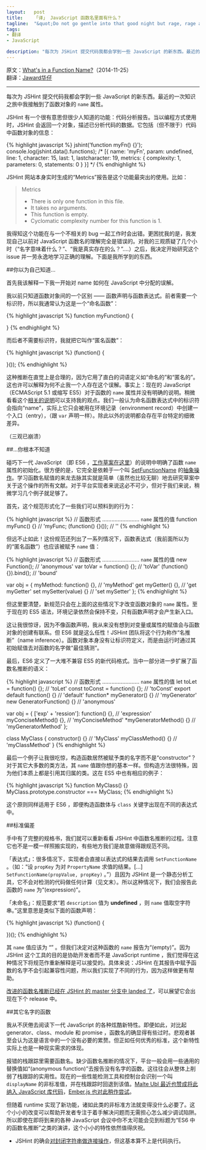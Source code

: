 ```yaml
--- 
layout:   post
title:    「译」 JavaScript 函数名里面有什么？
tagline:  "&quot;Do not go gentle into that good night but rage, rage against the dying of the light.&quot; - Dylan Thomas"
tags: 
- 翻译
- JavaScript

description: "每次为 JSHint 提交代码我都会学到一些 JavaScript 的新东西。最近的一次知识之旅中我接触到了函数对象的 name 属性。"
---
```


原文：[What's in a Function Name?](http://bocoup.com/weblog/whats-in-a-function-name/)（2014-11-25）  
翻译：[Jaward华仔](http://www.crimx.com)

-----

每次为 JSHint 提交代码我都会学到一些 JavaScript 的新东西。最近的一次知识之旅中我接触到了函数对象的 `name` 属性。

JSHint 有一个很有意思但很少人知道的功能：代码分析报告。当以编程方式使用时，JSHint 会返回一个对象，描述已分析代码的数据。它包括（但不限于）代码中函数对象的信息：

{% highlight javascript %}
jshint('function myFn() {}');
console.log(jshint.data().functions);
/*
  [{
    name: 'myFn',
    param: undefined,
    line: 1,
    character: 15,
    last: 1,
    lastcharacter: 19,
    metrics: { complexity: 1, parameters: 0, statements: 0 }
  }]
 */
{% endhighlight %}

JSHint 网站本身实时生成的“Metrics”报告是这个功能最突出的使用。比如：

> Metrics
> 
> - There is only one function in this file.
> - It takes no arguments.
> - This function is empty.
> - Cyclomatic complexity number for this function is 1.

我得知这个功能在与一个不相关的 bug 一起工作时会出错。更困扰我的是，我发现自己以前对 JavaScript 函数名的理解完全是错误的。对我的三观质疑了几个小时（“名字意味着什么？”、“我是真实存在的么？”....）之后，我决定开始研究这个 issue 并一劳永逸地学习正确的理解。下面是我所学到的东西。

##你以为自己知道...

首先我该解释一下我一开始对 name 如何在 JavaScript 中分配的误解。

我以前只知道函数对象间的一个区别 —— 函数声明与函数表达式。前者需要一个标识符，所以我通常认为这是一个“命名函数”：

{% highlight javascript %}
function myFunction() {

}
{% endhighlight %}

而后者不需要标识符，我就把它叫作“匿名函数”：

{% highlight javascript %}
(function() {

}());
{% endhighlight %}

这种推断在直觉上是合理的，因为它用了直白的词语定义如“命名的”和“匿名的”。这也许可以解释为何不止我一个人存在这个误解。事实上：现在的 JavaScript （ECMAScript 5.1 或缩写 ES5）对于函数的 `name` 属性并没有明确的说明。稍微看看这个[相关的说明](http://es5.github.io/#x13)可以支持我的观点。我们一般认为命名函数表达式中的标识符会指向“name”，实际上它只会被用在环境记录（environment record）中创建一个入口（entry），（跟 `var` 声明一样）。除此以外的说明都会存在平台特定的细微差异。

（三观已崩溃）

##...你根本不知道

碰巧下一代 JavaScript （即 ES6 ，[工作草案在这里](https://people.mozilla.org/~jorendorff/es6-draft.html)）的说明中明确了函数 `name` 属性的初始化。很方便的是，它完全是依赖于一个叫 [SetFunctionName](https://people.mozilla.org/~jorendorff/es6-draft.html#sec-setfunctionname) 的[抽象操作](https://people.mozilla.org/~jorendorff/es6-draft.html#sec-abstract-operations)。学习函数名赋值的来龙去脉其实就是简单（虽然也比较无聊）地去研究草案中关于这个操作的所有文献。对于平台实现者来说这必不可少，但对于我们来说，稍微学习几个例子就足够了。

首先，这个规范形式化了一些我们可以预料到的行为：

{% highlight javascript %}
// 函数形式 ........................ `name` 属性的值
function myFunc() {}                  // 'myFunc;
(function() {}());                    // ''
{% endhighlight %}

但远不止如此！这份规范还列出了一系列情况下，函数表达式（我前面所以为的“匿名函数”）也应该被赋予 `name` 值：

{% highlight javascript %}
// 函数形式 ........................ `name` 属性的值
new Function();                       // 'anonymous'
var toVar = function() {};            // 'toVar'
(function() {}).bind();               // 'bound'

var obj = {
  myMethod: function() {},            // 'myMethod'
  get myGetter() {},                  // 'get myGetter'
  set mySetter(value) {}              // 'set mySetter'
};
{% endhighlight %}

但这里要清楚，新规范只会在上面的这些情况下才改变函数对象的 `name` 属性。至于现在的 ES5 语法，环境记录依然会保持不变，只有函数声明才会产生新入口。

这让我很惊讶，因为不像函数声明，我从来没有想到对变量或属性的赋值会与函数对象的创建有联系。但 ES6 就是这么任性！JSHint 团队将这个行为称作“名推断”（name inference）。函数对象本身没有让标识符定义，而是由运行时通过其初始赋值去对函数的名字做“最佳猜测”。

最后，ES6 定义了一大堆不兼容 ES5 的新代码格式。当中一部分进一步扩展了函数名推断的语义：

{% highlight javascript %}
// 函数形式 ........................ `name` 属性的值
let toLet = function() {};            // 'toLet'
const toConst = function() {};        // 'toConst'
export default function() {}          // 'default'
function* myGenerator() {}            // 'myGenerator'
new GeneratorFunction() {}            // 'anonymous'

var obj = {
  ['exp' + 'ression']: function() {}, // 'expression'
  myConciseMethod() {},               // 'myConciseMethod'
  *myGeneratorMethod() {}             // 'myGeneratorMethod'
};

class MyClass {
  constructor() {}                    // 'MyClass'
  myClassMethod() {}                  // 'myClassMethod'
}
{% endhighlight %}

最后一个例子让我很吃惊，构造函数居然被赋予类的名字而不是“constructor”？对于其它大多数的类方法，其 `name` 值跟你想的基本一样。但构造方法很特殊，因为他们本质上都是引用其归属的类。这在 ES5 中也有相应的例子：

{% highlight javascript %}
function MyClass() {}
MyClass.prototype.constructor === MyClass;
{% endhighlight %}

这个原则同样适用于 ES6 ，即便构造函数体与 `class` 关键字出现在不同的表达式中。

##标准偏差

手中有了完整的规格书，我们就可以重新看看 JSHint 中函数名推断的过程。注意它也不是一模一样照搬实现的，有些地方我们是故意做得跟规范不同。

「表达式」：很多情况下，实现者会直接以表达式的结果去调用 `SetFunctionName` 。（如：“设 `propKey` 为对 `PropertyName` 求值的结果。[…] `SetFunctionName(propValue, propKey)` 。”）且因为 JSHint 是一个静态分析工具，它不会对检测的代码做任何计算（见文末）。所以这种情况下，我们会报告此函数的 `name` 为“(expression)”。

「未命名」：规范要求“若 `description` 值为 **undefined** ，则 `name` 值取空字符串。”这里意思是类似下面的函数声明：

{% highlight javascript %}
(function() {

})();
{% endhighlight %}

其 `name` 值应该为 “” 。但我们决定对这种函数的 `name` 报告为“(empty)”。因为 JSHint 这个工具的目的是协助开发者而不是 JavaScript runtime ，我们觉得在这种情况下将规范作重新解释是可以接受的。具体来说：JSHint 在其报告中赋予函数的名字不会引起兼容性问题，所以我们实现了不同的行为，因为这样做更有帮助。

[改进的函数名推断已经在 JSHint 的 master 分支中 landed 了](https://github.com/jshint/jshint/pull/1971)，可以展望它会出现在下个 release 中。

##其它名字的函数

我从不厌倦去阅读下一代 JavaScript 的各种炫酷新特性。即便如此，对比起 generator、class、module 和 promise ，函数名的确显得有些过时。悲观者甚至会认为这是语言中的一个没有必要的累赘。但正如任何优秀的标准，这个新特性实际上也是一种现实需求的体现。

报错的栈跟踪里需要函数名。缺少函数名推断的情况下，平台一般会用一些通用的替换值如“(anonymous function)”去报告没有名字的函数。这往往会从整体上削弱了栈跟踪的实用性。现在的一些性能检测工具和控制台会识别一个叫 `displayName` 的非标准值，并在栈跟踪时回退到该值。[Malte Ubl 最近也赞成将此纳入 JavaScript 库代码](https://medium.com/@cramforce/on-the-awesomeness-of-fn-displayname-9511933a714a)，[Ember.js 也对此稍作尝试](https://github.com/emberjs/ember.js/blob/43423f6acd1abd4ffb0de6afb744d4897ae2f768/packages/ember-metal/lib/logger.js#L20)。

但随着 runtime 实现了新功能，诸如此类的非标准方法就变得没什么必要了。这个小小的改变可以帮助开发者专注于着手解决问题而无需担心怎么减少调试陷阱。所以即使在即将到来的各种 JavaScript 会议中你不太可能会见到标题为“ES6 中的函数名推断”之类的演讲，这个小小的特性依然值得庆祝。

- JSHint 的确会[对封闭字符串做连接操作](https://github.com/jshint/jshint/blob/d0b3cfd935c9445f14b37ea9694d8a172a52739a/src/jshint.js#L2335-L2348)，但这基本算不上是代码执行。
